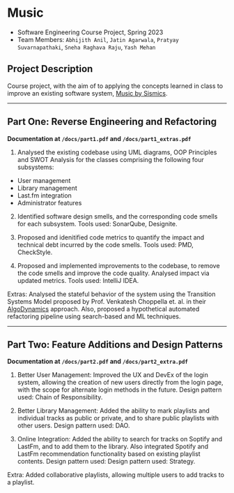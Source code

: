 # Music
- Software Engineering Course Project, Spring 2023
- Team Members: `Abhijith Anil`, `Jatin Agarwala`, `Pratyay Suvarnapathaki`, `Sneha Raghava Raju`, `Yash Mehan`

## Project Description
Course project, with the aim of to applying the concepts learned in class to improve an existing software system, [Music by Sismics](https://github.com/sismics/music).

---

## Part One: Reverse Engineering and Refactoring
**Documentation at `/docs/part1.pdf` and `/docs/part1_extras.pdf`**

1. Analysed the existing codebase using UML diagrams, OOP Principles and SWOT Analysis for the classes comprising the following four subsystems:
  - User management 
  - Library management
  - Last.fm integration
  - Administrator features

2. Identified software design smells, and the corresponding code smells for each subsystem. Tools used: SonarQube, Designite.

3. Proposed and idenitified code metrics to quantify the impact and technical debt incurred by the code smells. Tools used: PMD, CheckStyle.

4. Proposed and implemented improvements to the codebase, to remove the code smells and improve the code quality. Analysed impact via updated metrics. Tools used: IntelliJ IDEA.

Extras: Analysed the stateful behavior of the system using the Transition Systems Model proposed by Prof. Venkatesh Choppella et. al. in their [AlgoDynamics](https://algodynamics.gitlab.io/) approach. Also, proposed a hypothetical automated refactoring pipeline using search-based and ML techniques.

---

## Part Two: Feature Additions and Design Patterns
**Documentation at `/docs/part2.pdf` and `/docs/part2_extra.pdf`**

1. Better User Management: Improved the UX and DevEx of the login system, allowing the creation of new users directly from the login page, with the scope for alternate login methods in the future. Design pattern used: Chain of Responsibility.

2. Better Library Management: Added the ability to mark playlists and individual tracks as public or private, and to share public playlists with other users. Design pattern used: DAO.

3. Online Integration: Added the ability to search for tracks on Soptify and LastFm, and to add them to the library. Also integrated Spotify and LastFm recommendation functionality based on existing playlist contents. Design pattern used: Design pattern used: Strategy.

Extra: Added collaborative playlists, allowing multiple users to add tracks to a playlist.
